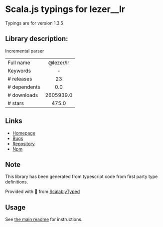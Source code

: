
# Scala.js typings for lezer__lr

Typings are for version 1.3.5

## Library description:
Incremental parser

|                    |                 |
| ------------------ | :-------------: |
| Full name          | @lezer/lr |
| Keywords           | - |
| # releases         | 23 |
| # dependents       | 0.0 |
| # downloads        | 2605939.0 |
| # stars            | 475.0 |

## Links
- [Homepage](https://github.com/lezer-parser/lr#readme)
- [Bugs](https://github.com/lezer-parser/lr/issues)
- [Repository](https://github.com/lezer-parser/lr)
- [Npm](https://www.npmjs.com/package/%40lezer%2Flr)
    


## Note
This library has been generated from typescript code from first party type definitions.

Provided with :purple_heart: from [ScalablyTyped](https://github.com/oyvindberg/ScalablyTyped)

## Usage
See [the main readme](../../readme.md) for instructions.


